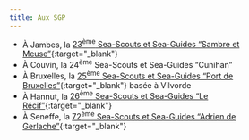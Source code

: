 ```yaml
---
title: Aux SGP
---
```

- À Jambes, la [23<sup>ème</sup> Sea-Scouts et Sea-Guides “Sambre et Meuse”](http://www.seascouts23.be){:target="_blank"}
- À Couvin, la 24<sup>ème</sup> Sea-Scouts et Sea-Guides “Cunihan”
- À Bruxelles, la [25<sup>ème</sup> Sea-Scouts et Sea-Guides “Port de Bruxelles”](http://www.ssb25.be){:target="_blank"} basée à Vilvorde
- À Hannut, la [26<sup>ème</sup> Sea-Scouts et Sea-Guides “Le Récif”](http://www.26hannut.be){:target="_blank"}
- À Seneffe, la [72<sup>ème</sup> Sea-Scouts et Sea-Guides “Adrien de Gerlache”](http://www.72scoutsmarins.be){:target="_blank"}
